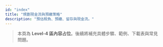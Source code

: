 ```yaml
---
id: "index"
title: "規劃現金流與預繳策略"
description: "預估稅負、預繳、留存與現金流。"
---
```


> 本頁為 **Level-4 區內容占位**。後續將補充具體步驟、範例、下載表與常見問題。
